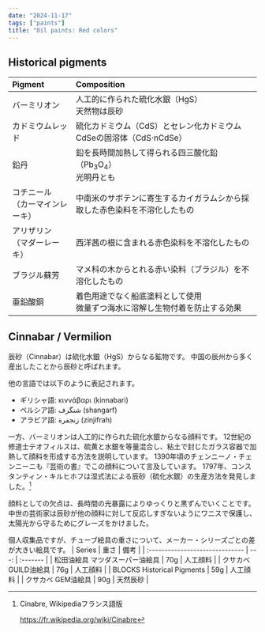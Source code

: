 ```yaml
---
date: "2024-11-17"
tags: ["paints"]
title: "Oil paints: Red colors"
---
```


## Historical pigments
| Pigment                         | Composition                                                                |
| :------------------------------ | :------------------------------------------------------------------------- |
| バーミリオン                    | 人工的に作られた硫化水銀（HgS）<br>天然物は辰砂                               |
| カドミウムレッド                | 硫化カドミウム（CdS）とセレン化カドミウムCdSeの固溶体（CdS$\cdot$nCdSe）   |
| 鉛丹                            | 鉛を長時間加熱して得られる四三酸化鉛（Pb$_3$O$_4$）<br>光明丹とも             |
| コチニール<br>（カーマインレーキ） | 中南米のサボテンに寄生するカイガラムシから採取した赤色染料を不溶化したもの |
| アリザリン<br>（マダーレーキ）     | 西洋茜の根に含まれる赤色染料を不溶化したもの                               |
| ブラジル蘇芳                    | マメ科の木からとれる赤い染料（ブラジル）を不溶化したもの                   |
| 亜鉛酸銅                        | 着色用途でなく船底塗料として使用<br>微量ずつ海水に溶解し生物付着を防止する効果 |

## Cinnabar / Vermilion
辰砂（Cinnabar）は硫化水銀（HgS）からなる鉱物です。
中国の辰州から多く産出したことから辰砂と呼ばれます。

他の言語では以下のように表記されます。
- ギリシャ語: κιννάβαρι (kinnabari)
- ペルシア語: شنگرف (shangarf)
- アラビア語: زنجفرة (zinjifrah)

一方、バーミリオンは人工的に作られた硫化水銀からなる顔料です。
12世紀の修道士テオフィルスは、硫黄と水銀を等量混合し、粘土で封じたガラス容器で加熱して顔料を形成する方法を説明しています。
1390年頃のチェンニーノ・チェンニーニも『芸術の書』でこの顔料について言及しています。
1797年、コンスタンティン・キルヒホフは湿式法による辰砂（硫化水銀）の生産方法を発見しました。[^1]

顔料としての欠点は、長時間の光暴露によりゆっくりと黒ずんでいくことです。
中世の芸術家は辰砂が他の顔料に対して反応しすぎないようにワニスで保護し、太陽光から守るためにグレーズをかけました。

個人収集品ですが、チューブ絵具の重さについて、メーカー・シリーズごとの差が大きい絵具です。
| Series                          | 重さ | 備考     |
| :------------------------------ | ---: | :------- |
| 松田油絵具 マツダスーパー油絵具 |  70g | 人工顔料 |
| クサカベ GUILD油絵具            |  76g | 人工顔料 |
| BLOCKS Historical Pigments      |  59g | 人工顔料 |
| クサカベ GEM油絵具              |  90g | 天然辰砂 |


[^1]: Cinabre, Wikipediaフランス語版

    https://fr.wikipedia.org/wiki/Cinabre